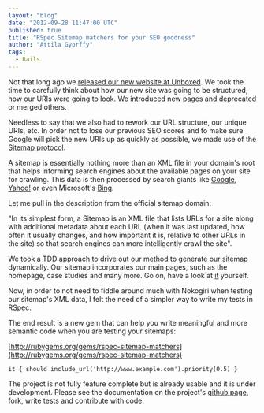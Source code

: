 ```yaml
---
layout: "blog"
date: "2012-09-28 11:47:00 UTC"
published: true
title: "RSpec Sitemap matchers for your SEO goodness"
author: "Attila Gyorffy"
tags:
  - Rails
---
```


Not that long ago we [released our new website at Unboxed](http://www.unboxedconsulting.com). We took the time to carefully think about how our new site was going to be structured, how our URIs were going to look. We introduced new pages and deprecated or merged others.

Needless to say that we also had to rework our URL structure, our unique URIs, etc. In order not to lose our previous SEO scores and to make sure Google will pick the new URIs up as quickly as possible, we made use of the [Sitemap protocol](http://www.sitemaps.org/protocol.html).

A sitemap is essentially nothing more than an XML file in your domain's root that helps informing search engines about the available pages on your site for crawling. This data is then processed by search giants like [Google](http://google.com), [Yahoo!](http://search.yahoo.com/) or even Microsoft's [Bing](http://www.bing.com/).

Let me pull in the description from the official sitemap domain:

"In its simplest form, a Sitemap is an XML file that lists URLs for a site along with additional metadata about each URL (when it was last updated, how often it usually changes, and how important it is, relative to other URLs in the site) so that search engines can more intelligently crawl the site".

We took a TDD approach to drive out our method to generate our sitemap dynamically. Our sitemap incorporates our main pages, such as the homepage, case studies and many more. Go on, have a look at [it](http://www.unboxedconsulting.com/sitemap.xml) yourself.

Now, in order to not need to fiddle around much with Nokogiri  when testing our sitemap's XML data, I felt the need of a simpler way to write my tests in RSpec.

The end result is a new gem that can help you write meaningful and more semantic code when you are testing your sitemaps:

[http://rubygems.org/gems/rspec-sitemap-matchers](http://rubygems.org/gems/rspec-sitemap-matchers)

```
it { should include_url('http://www.example.com').priority(0.5) }
```

The project is not fully feature complete but is already usable and it is under development. Please see the documentation on the project's [github page](https://github.com/unboxed/rspec-sitemap-matchers), fork, write tests and contribute with code.
